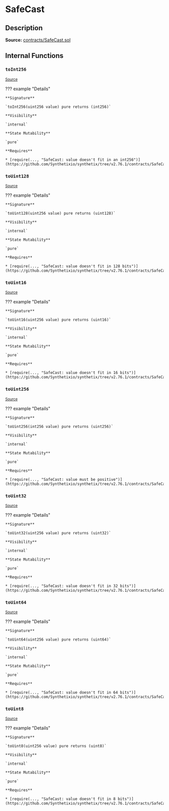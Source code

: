 # SafeCast

## Description

**Source:** [contracts/SafeCast.sol](https://github.com/Synthetixio/synthetix/tree/v2.76.1/contracts/SafeCast.sol)

## Internal Functions

### `toInt256`

<sub>[Source](https://github.com/Synthetixio/synthetix/tree/v2.76.1/contracts/SafeCast.sol#L115)</sub>

??? example "Details"

    **Signature**

    `toInt256(uint256 value) pure returns (int256)`

    **Visibility**

    `internal`

    **State Mutability**

    `pure`

    **Requires**

    * [require(..., "SafeCast: value doesn't fit in an int256")](https://github.com/Synthetixio/synthetix/tree/v2.76.1/contracts/SafeCast.sol#L116)

### `toUint128`

<sub>[Source](https://github.com/Synthetixio/synthetix/tree/v2.76.1/contracts/SafeCast.sol#L31)</sub>

??? example "Details"

    **Signature**

    `toUint128(uint256 value) pure returns (uint128)`

    **Visibility**

    `internal`

    **State Mutability**

    `pure`

    **Requires**

    * [require(..., "SafeCast: value doesn't fit in 128 bits")](https://github.com/Synthetixio/synthetix/tree/v2.76.1/contracts/SafeCast.sol#L32)

### `toUint16`

<sub>[Source](https://github.com/Synthetixio/synthetix/tree/v2.76.1/contracts/SafeCast.sol#L76)</sub>

??? example "Details"

    **Signature**

    `toUint16(uint256 value) pure returns (uint16)`

    **Visibility**

    `internal`

    **State Mutability**

    `pure`

    **Requires**

    * [require(..., "SafeCast: value doesn't fit in 16 bits")](https://github.com/Synthetixio/synthetix/tree/v2.76.1/contracts/SafeCast.sol#L77)

### `toUint256`

<sub>[Source](https://github.com/Synthetixio/synthetix/tree/v2.76.1/contracts/SafeCast.sol#L103)</sub>

??? example "Details"

    **Signature**

    `toUint256(int256 value) pure returns (uint256)`

    **Visibility**

    `internal`

    **State Mutability**

    `pure`

    **Requires**

    * [require(..., "SafeCast: value must be positive")](https://github.com/Synthetixio/synthetix/tree/v2.76.1/contracts/SafeCast.sol#L104)

### `toUint32`

<sub>[Source](https://github.com/Synthetixio/synthetix/tree/v2.76.1/contracts/SafeCast.sol#L61)</sub>

??? example "Details"

    **Signature**

    `toUint32(uint256 value) pure returns (uint32)`

    **Visibility**

    `internal`

    **State Mutability**

    `pure`

    **Requires**

    * [require(..., "SafeCast: value doesn't fit in 32 bits")](https://github.com/Synthetixio/synthetix/tree/v2.76.1/contracts/SafeCast.sol#L62)

### `toUint64`

<sub>[Source](https://github.com/Synthetixio/synthetix/tree/v2.76.1/contracts/SafeCast.sol#L46)</sub>

??? example "Details"

    **Signature**

    `toUint64(uint256 value) pure returns (uint64)`

    **Visibility**

    `internal`

    **State Mutability**

    `pure`

    **Requires**

    * [require(..., "SafeCast: value doesn't fit in 64 bits")](https://github.com/Synthetixio/synthetix/tree/v2.76.1/contracts/SafeCast.sol#L47)

### `toUint8`

<sub>[Source](https://github.com/Synthetixio/synthetix/tree/v2.76.1/contracts/SafeCast.sol#L91)</sub>

??? example "Details"

    **Signature**

    `toUint8(uint256 value) pure returns (uint8)`

    **Visibility**

    `internal`

    **State Mutability**

    `pure`

    **Requires**

    * [require(..., "SafeCast: value doesn't fit in 8 bits")](https://github.com/Synthetixio/synthetix/tree/v2.76.1/contracts/SafeCast.sol#L92)
